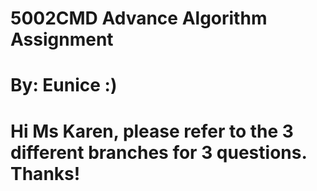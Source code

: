 # 5002CMD Advance Algorithm Assignment
# By: Eunice :)
# Hi Ms Karen, please refer to the 3 different branches for 3 questions. Thanks!
